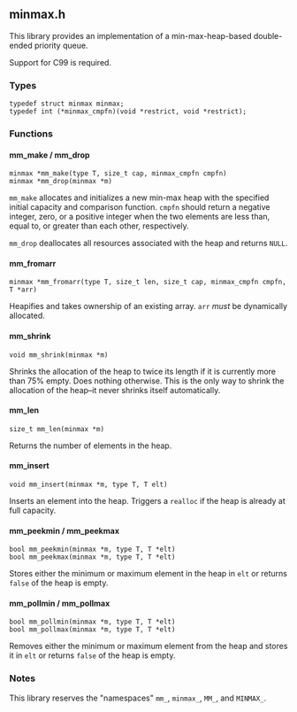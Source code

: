 ## minmax.h
This library provides an implementation of a min-max-heap-based double-ended
priority queue.

Support for C99 is required.

### Types
```
typedef struct minmax minmax;
typedef int (*minmax_cmpfn)(void *restrict, void *restrict);
```

### Functions
#### mm_make / mm_drop
```
minmax *mm_make(type T, size_t cap, minmax_cmpfn cmpfn)
minmax *mm_drop(minmax *m)
```
`mm_make` allocates and initializes a new min-max heap with the specified
initial capacity and comparison function. `cmpfn` should return a negative
integer, zero, or a positive integer when the two elements are less than, equal
to, or greater than each other, respectively.

`mm_drop` deallocates all resources associated with the heap and returns
`NULL`.

#### mm_fromarr
```
minmax *mm_fromarr(type T, size_t len, size_t cap, minmax_cmpfn cmpfn, T *arr)
```
Heapifies and takes ownership of an existing array. `arr` *must* be dynamically
allocated.

#### mm_shrink
```
void mm_shrink(minmax *m)
```
Shrinks the allocation of the heap to twice its length if it is currently more
than 75% empty. Does nothing otherwise. This is the only way to shrink the
allocation of the heap–it never shrinks itself automatically.

#### mm_len
```
size_t mm_len(minmax *m)
```
Returns the number of elements in the heap.

#### mm_insert
```
void mm_insert(minmax *m, type T, T elt)
```
Inserts an element into the heap. Triggers a `realloc` if the heap is already
at full capacity.

#### mm_peekmin / mm_peekmax
```
bool mm_peekmin(minmax *m, type T, T *elt)
bool mm_peekmax(minmax *m, type T, T *elt)
```
Stores either the minimum or maximum element in the heap in `elt` or returns
`false` of the heap is empty.

#### mm_pollmin / mm_pollmax
```
bool mm_pollmin(minmax *m, type T, T *elt)
bool mm_pollmax(minmax *m, type T, T *elt)
```
Removes either the minimum or maximum element from the heap and stores it in
`elt` or returns `false` of the heap is empty.

### Notes
This library reserves the "namespaces" `mm_`, `minmax_`, `MM_`, and `MINMAX_`.
